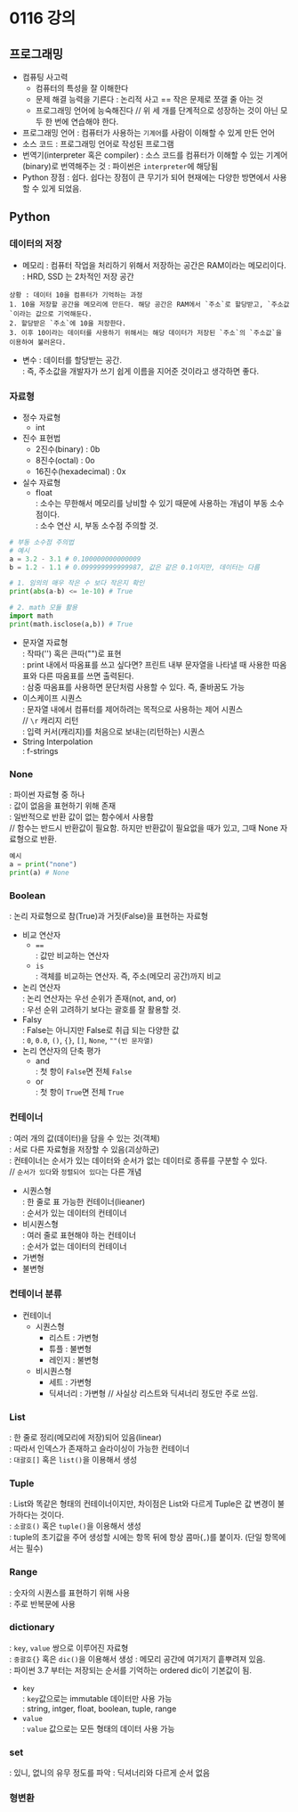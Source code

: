 # 0116 강의

## 프로그래밍
- 컴퓨팅 사고력
	- 컴퓨터의 특성을 잘 이해한다
	- 문제 해결 능력을 기른다
	: 논리적 사고 == 작은 문제로 쪼갤 줄 아는 것
	- 프로그래밍 언어에 능숙해진다
	// 위 세 개를 단계적으로 성장하는 것이 아닌 모두 한 번에 연습해야 한다.  
- 프로그래밍 언어
: 컴퓨터가 사용하는 `기계어`를 사람이 이해할 수 있게 만든 언어
- 소스 코드
: 프로그래밍 언어로 작성된 프로그램
- 번역기(interpreter 혹은 compiler)
: 소스 코드를 컴퓨터가 이해할 수 있는 기계어(binary)로 번역해주는 것
: 파이썬은 `interpreter`에 해당됨
- Python 장점
: 쉽다. 쉽다는 장점이 큰 무기가 되어 현재에는 다양한 방면에서 사용할 수 있게 되었음.  

## Python
### 데이터의 저장
- 메모리
: 컴퓨터 작업을 처리하기 위해서 저장하는 공간은 RAM이라는 메모리이다.  
: HRD, SSD 는 2차적인 저장 공간
```
상황 : 데이터 10을 컴퓨터가 기억하는 과정  
1. 10을 저장할 공간을 메모리에 만든다. 해당 공간은 RAM에서 `주소`로 할당받고, `주소값`이라는 값으로 기억해둔다.
2. 할당받은 `주소`에 10을 저장한다.
3. 이후 10이라는 데이터를 사용하기 위해서는 해당 데이터가 저장된 `주소`의 `주소값`을 이용하여 불러온다.
```
- 변수
: 데이터를 할당받는 공간.  
: 즉, 주소값을 개발자가 쓰기 쉽게 이름을 지어준 것이라고 생각하면 좋다.  

### 자료형
- 정수 자료형
	- int
- 진수 표현법
	- 2진수(binary) : 0b
	- 8진수(octal) : 0o
	- 16진수(hexadecimal) : 0x
- 실수 자료형
	- float  
: 소수는 무한해서 메모리를 낭비할 수 있기 때문에 사용하는 개념이 부동 소수점이다.  
: 소수 연산 시, 부동 소수점 주의할 것.  
```python
# 부동 소수점 주의법
# 예시
a = 3.2 - 3.1 # 0.100000000000009
b = 1.2 - 1.1 # 0.099999999999987, 값은 같은 0.1이지만, 데이터는 다름

# 1. 임의의 매우 작은 수 보다 작은지 확인
print(abs(a-b) <= 1e-10) # True

# 2. math 모듈 활용
import math
print(math.isclose(a,b)) # True
```
- 문자열 자료형  
: 작따('') 혹은 큰따("")로 표현  
: print 내에서 따옴표를 쓰고 싶다면? 프린트 내부 문자열을 나타낼 때 사용한 따옴표와 다른 따옴표를 쓰면 출력된다.	  
: 삼중 따옴표를 사용하면 문단처럼 사용할 수 있다. 즉, 줄바꿈도 가능  
- 이스케이프 시퀀스  
: 문자열 내에서 컴퓨터를 제어하려는 목적으로 사용하는 제어 시퀀스  
// `\r` 캐리지 리턴  
: 입력 커서(캐리지)를 처음으로 보내는(리턴하는) 시퀀스
- String Interpolation  
: f-strings

### None
: 파이썬 자료형 중 하나  
: 값이 없음을 표현하기 위해 존재  
: 일반적으로 반환 값이 없는 함수에서 사용함  
// 함수는 반드시 반환값이 필요함. 하지만 반환값이 필요없을 때가 있고, 그때 None 자료형으로 반환.
```python
예시
a = print("none")
print(a) # None
```

### Boolean
: 논리 자료형으로 참(True)과 거짓(False)을 표현하는 자료형  
- 비교 연산자
	- `==`  
: 값만 비교하는 연산자
	- `is`  
: 객체를 비교하는 연산자. 즉, 주소(메모리 공간)까지 비교  
- 논리 연산자  
: 논리 연산자는 우선 순위가 존재(not, and, or)  
: 우선 순위 고려하기 보다는 괄호를 잘 활용할 것.
- Falsy  
: False는 아니지만 False로 취급 되는 다양한 값  
: `0`, `0.0`, `()`, `{}`, `[]`, `None`, `""(빈 문자열)`
- 논리 연산자의 단축 평가
  - and  
: 첫 항이 `False`면 전체 `False`
  - or  
: 첫 항이 `True`면 전체 `True`

### 컨테이너
: 여러 개의 값(데이터)을 담을 수 있는 것(객체)  
: 서로 다른 자료형을 저장할 수 있음(괴상하군)  
: 컨테이너는 순서가 있는 데이터와 순서가 없는 데이터로 종류를 구분할 수 있다.  
// `순서가 있다`와 `정렬되어 있다`는 다른 개념    
- 시퀀스형  
: 한 줄로 표 가능한 컨테이너(lieaner)  
: 순서가 있는 데이터의 컨테이너  
- 비시퀀스형  
: 여러 줄로 표현해야 하는 컨테이너  
: 순서가 없는 데이터의 컨테이너  
- 가변형
- 불변형

### 컨테이너 분류
- 컨테이너
	- 시퀀스형
		- 리스트 : 가변형
		- 튜플 : 불변형
		- 레인지 : 불변형
	- 비시퀀스형
		- 세트 : 가변형
		- 딕셔너리 : 가변형
// 사실상 리스트와 딕셔너리 정도만 주로 쓰임.  

### List
: 한 줄로 정리(메모리에 저장)되어 있음(linear)  
: 따라서 인덱스가 존재하고 슬라이싱이 가능한 컨테이너  
: `대괄호[]` 혹은 `list()`을 이용해서 생성

### Tuple
: List와 똑같은 형태의 컨테이너이지만, 차이점은 List와 다르게 Tuple은 값 변경이 불가하다는 것이다.  
: `소괄호()` 혹은 `tuple()`을 이용해서 생성  
: tuple의 초기값을 주어 생성할 시에는 항목 뒤에 항상 콤마(`,`)를 붙이자. (단일 항목에서는 필수)

### Range
: 숫자의 시퀀스를 표현하기 위해 사용  
: 주로 반복문에 사용

### dictionary
: `key`, `value` 쌍으로 이루어진 자료형  
: `중괄호{}` 혹은 `dic()`을 이용해서 생성
: 메모리 공간에 여기저기 흩뿌려져 있음.  
: 파이썬 3.7 부터는 저장되는 순서를 기억하는 ordered dic이 기본값이 됨.  
- `key`  
: `key`값으로는 immutable 데이터만 사용 가능  
: string, intger, float, boolean, tuple, range
- `value`  
: `value` 값으로는 모든 형태의 데이터 사용 가능

### set
: 있니, 없니의 유무 정도를 파악
: 딕셔너리와 다르게 순서 없음

### 형변환